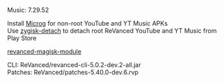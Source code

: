 Music: 7.29.52  

Install [Microg](https://github.com/ReVanced/GmsCore/releases) for non-root YouTube and YT Music APKs  
Use [zygisk-detach](https://github.com/j-hc/zygisk-detach) to detach root ReVanced YouTube and YT Music from Play Store  

[revanced-magisk-module](https://github.com/j-hc/revanced-magisk-module)
  
CLI: ReVanced/revanced-cli-5.0.2-dev.2-all.jar  
Patches: ReVanced/patches-5.40.0-dev.6.rvp    
